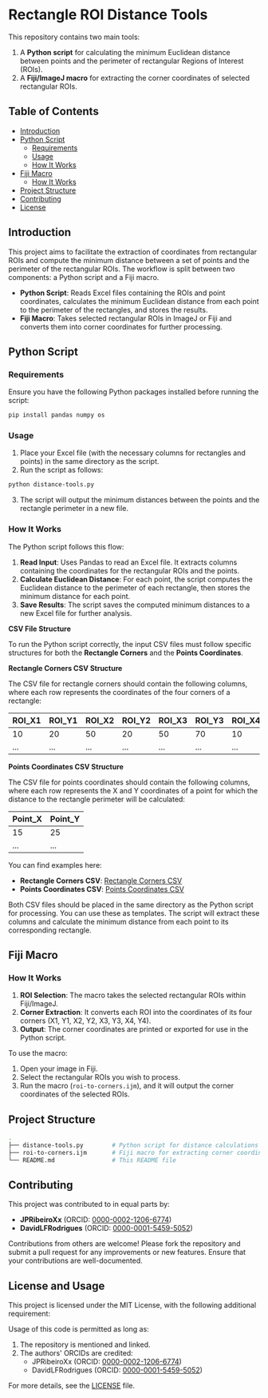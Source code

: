 # Rectangle ROI Distance Tools

This repository contains two main tools:

1. A **Python script** for calculating the minimum Euclidean distance between points and the perimeter of rectangular Regions of Interest (ROIs).
2. A **Fiji/ImageJ macro** for extracting the corner coordinates of selected rectangular ROIs.

## Table of Contents
- [Introduction](#introduction)
- [Python Script](#python-script)
  - [Requirements](#requirements)
  - [Usage](#usage)
  - [How It Works](#how-it-works)
- [Fiji Macro](#fiji-macro)
  - [How It Works](#how-it-works-1)
- [Project Structure](#project-structure)
- [Contributing](#contributing)
- [License](#license)

## Introduction

This project aims to facilitate the extraction of coordinates from rectangular ROIs and compute the minimum distance between a set of points and the perimeter of the rectangular ROIs. The workflow is split between two components: a Python script and a Fiji macro.

- **Python Script**: Reads Excel files containing the ROIs and point coordinates, calculates the minimum Euclidean distance from each point to the perimeter of the rectangles, and stores the results.
- **Fiji Macro**: Takes selected rectangular ROIs in ImageJ or Fiji and converts them into corner coordinates for further processing.

## Python Script

### Requirements

Ensure you have the following Python packages installed before running the script:

```bash
pip install pandas numpy os
```
### Usage

1. Place your Excel file (with the necessary columns for rectangles and points) in the same directory as the script.
2. Run the script as follows:

```bash
python distance-tools.py
```
3. The script will output the minimum distances between the points and the rectangle perimeter in a new file.

### How It Works

The Python script follows this flow:

1. **Read Input**: Uses Pandas to read an Excel file. It extracts columns containing the coordinates for the rectangular ROIs and the points.
2. **Calculate Euclidean Distance**: For each point, the script computes the Euclidean distance to the perimeter of each rectangle, then stores the minimum distance for each point.
3. **Save Results**: The script saves the computed minimum distances to a new Excel file for further analysis.

**CSV File Structure**

To run the Python script correctly, the input CSV files must follow specific structures for both the **Rectangle Corners** and the **Points Coordinates**.

**Rectangle Corners CSV Structure**

The CSV file for rectangle corners should contain the following columns, where each row represents the coordinates of the four corners of a rectangle:

| ROI_X1 | ROI_Y1 | ROI_X2 | ROI_Y2 | ROI_X3 | ROI_Y3 | ROI_X4 | ROI_Y4 |
|--------|--------|--------|--------|--------|--------|--------|--------|
|   10   |   20   |   50   |   20   |   50   |   70   |   10   |   70   |
|   ...  |   ...  |   ...  |   ...  |   ...  |   ...  |   ...  |   ...  |

**Points Coordinates CSV Structure**

The CSV file for points coordinates should contain the following columns, where each row represents the X and Y coordinates of a point for which the distance to the rectangle perimeter will be calculated:

| Point_X | Point_Y |
|---------|---------|
|    15   |    25   |
|    ...  |    ...  |

You can find examples here:

- **Rectangle Corners CSV**: [Rectangle Corners CSV](RectangleCorner_Coordinates.csv)
- **Points Coordinates CSV**: [Points Coordinates CSV](Points_Coordinates.csv)

Both CSV files should be placed in the same directory as the Python script for processing. You can use these as templates.
The script will extract these columns and calculate the minimum distance from each point to its corresponding rectangle.

## Fiji Macro

### How It Works

1. **ROI Selection**: The macro takes the selected rectangular ROIs within Fiji/ImageJ.
2. **Corner Extraction**: It converts each ROI into the coordinates of its four corners (X1, Y1, X2, Y2, X3, Y3, X4, Y4).
3. **Output**: The corner coordinates are printed or exported for use in the Python script.

To use the macro:
1. Open your image in Fiji.
2. Select the rectangular ROIs you wish to process.
3. Run the macro (`roi-to-corners.ijm`), and it will output the corner coordinates of the selected ROIs.

## Project Structure

```bash
.
├── distance-tools.py        # Python script for distance calculations
├── roi-to-corners.ijm       # Fiji macro for extracting corner coordinates
└── README.md                # This README file
```
## Contributing

This project was contributed to in equal parts by:
- **JPRibeiroXx** (ORCID: [0000-0002-1206-6774](https://orcid.org/0000-0002-1206-6774))
- **DavidLFRodrigues** (ORCID: [0000-0001-5459-5052](https://orcid.org/0000-0001-5459-5052))

Contributions from others are welcome! Please fork the repository and submit a pull request for any improvements or new features. Ensure that your contributions are well-documented.

## License and Usage

This project is licensed under the MIT License, with the following additional requirement:

Usage of this code is permitted as long as:
1. The repository is mentioned and linked.
2. The authors' ORCIDs are credited:
   - JPRibeiroXx (ORCID: [0000-0002-1206-6774](https://orcid.org/0000-0002-1206-6774))
   - DavidLFRodrigues (ORCID: [0000-0001-5459-5052](https://orcid.org/0000-0001-5459-5052))

For more details, see the [LICENSE](LICENSE) file.




